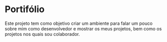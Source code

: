 # Portifólio
Este projeto tem como objetivo criar um ambiente para falar um pouco sobre mim como desenvolvedor e mostrar os meus projetos, bem como os projetos nos quais sou colaborador.
